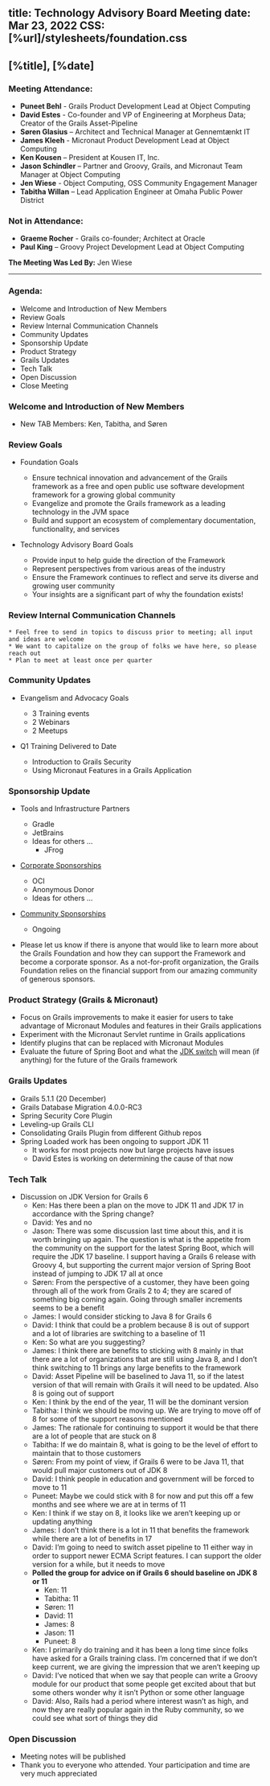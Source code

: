 title: Technology Advisory Board Meeting
date: Mar 23, 2022
CSS: [%url]/stylesheets/foundation.css
---

## [%title], [%date] 

### Meeting Attendance:

* **Puneet Behl** - Grails Product Development Lead at Object Computing
* **David Estes** - Co-founder and VP of Engineering at Morpheus Data; Creator of the Grails Asset-Pipeline
* **Søren Glasius** – Architect and Technical Manager at Gennemtænkt IT
* **James Kleeh** - Micronaut Product Development Lead at Object Computing
* **Ken Kousen** – President at Kousen IT, Inc.
* **Jason Schindler** – Partner and Groovy, Grails, and Micronaut Team Manager at Object Computing
* **Jen Wiese** - Object Computing, OSS Community Engagement Manager
* **Tabitha Willan** – Lead Application Engineer at Omaha Public Power District

### Not in Attendance:

* **Graeme Rocher** - Grails co-founder; Architect at Oracle
* **Paul King** – Groovy Project Development Lead at Object Computing

**The Meeting Was Led By:** Jen Wiese

***

### Agenda:

* Welcome and Introduction of New Members
* Review Goals
* Review Internal Communication Channels
* Community Updates
* Sponsorship Update
* Product Strategy
* Grails Updates
* Tech Talk
* Open Discussion
* Close Meeting

### Welcome and Introduction of New Members

* New TAB Members: Ken, Tabitha, and Søren

### Review Goals

* Foundation Goals
    * Ensure technical innovation and advancement of the Grails framework as a free and open public use software development framework for a growing global community
    * Evangelize and promote the Grails framework as a leading technology in the JVM space
    * Build and support an ecosystem of complementary documentation, functionality, and services

* Technology Advisory Board Goals
    * Provide input to help guide the direction of the Framework
    * Represent perspectives from various areas of the industry
    * Ensure the Framework continues to reflect and serve its diverse and growing user community
    * Your insights are a significant part of why the foundation exists!

### Review Internal Communication Channels

    * Feel free to send in topics to discuss prior to meeting; all input and ideas are welcome
    * We want to capitalize on the group of folks we have here, so please reach out
    * Plan to meet at least once per quarter

### Community Updates

* Evangelism and Advocacy Goals
    * 3 Training events
    * 2 Webinars
    * 2 Meetups

* Q1 Training Delivered to Date
    * Introduction to Grails Security
    * Using Micronaut Features in a Grails Application

### Sponsorship Update

* Tools and Infrastructure Partners
    * Gradle
    * JetBrains 
    * Ideas for others …
        * JFrog
		
* [Corporate Sponsorships](https://grails.org/foundation/sponsorship.html#corporate)
    * OCI 
    * Anonymous Donor
    * Ideas for others …
	
* [Community Sponsorships](https://grails.org/foundation/sponsorship.html#community)
    * Ongoing
	
* Please let us know if there is anyone that would like to learn more about the Grails Foundation and how they can support the Framework and become a corporate sponsor. As a not-for-profit organization, the Grails Foundation relies on the financial support from our amazing community of generous sponsors.

### Product Strategy (Grails & Micronaut)

* Focus on Grails improvements to make it easier for users to take advantage of Micronaut Modules and features in their Grails applications
* Experiment with the Micronaut Servlet runtime in Grails applications
* Identify plugins that can be replaced with Micronaut Modules
* Evaluate the future of Spring Boot and what the [JDK switch](https://spring.io/blog/2021/09/02/a-java-17-and-jakarta-ee-9-baseline-for-spring-framework-6) will mean (if anything) for the future of the Grails framework 

### Grails Updates

* Grails 5.1.1 (20 December)
* Grails Database Migration 4.0.0-RC3
* Spring Security Core Plugin 
* Leveling-up Grails CLI 
* Consolidating Grails Plugin from different Github repos
* Spring Loaded work has been ongoing to support JDK 11
    * It works for most projects now but large projects have issues
    * David Estes is working on determining the cause of that now

### Tech Talk

* Discussion on JDK Version for Grails 6
    * Ken: Has there been a plan on the move to JDK 11 and JDK 17 in accordance with the Spring change?
    * David: Yes and no
    * Jason: There was some discussion last time about this, and it is worth bringing up again. The question is what is the appetite from the community on the support for the latest Spring Boot, which will require the JDK 17 baseline. I support having a Grails 6 release with Groovy 4, but supporting the current major version of Spring Boot instead of jumping to JDK 17 all at once
    * Søren: From the perspective of a customer, they have been going through all of the work from Grails 2 to 4; they are scared of something big coming again. Going through smaller increments seems to be a benefit
    * James: I would consider sticking to Java 8 for Grails 6
    * David: I think that could be a problem because 8 is out of support and a lot of libraries are switching to a baseline of 11
    * Ken: So what are you suggesting?
    * James: I think there are benefits to sticking with 8 mainly in that there are a lot of organizations that are still using Java 8, and I don’t think switching to 11 brings any large benefits to the framework
    * David: Asset Pipeline will be baselined to Java 11, so if the latest version of that will remain with Grails it will need to be updated. Also 8 is going out of support
    * Ken: I think by the end of the year, 11 will be the dominant version
    * Tabitha: I think we should be moving up. We are trying to move off of 8 for some of the support reasons mentioned
    * James: The rationale for continuing to support it would be that there are a lot of people that are stuck on 8
    * Tabitha: If we do maintain 8, what is going to be the level of effort to maintain that to those customers
    * Søren: From my point of view, if Grails 6 were to be Java 11, that would pull major customers out of JDK 8
    * David: I think people in education and government will be forced to move to 11
    * Puneet: Maybe we could stick with 8 for now and put this off a few months and see where we are at in terms of 11
    * Ken: I think if we stay on 8, it looks like we aren’t keeping up or updating anything
    * James: I don’t think there is a lot in 11 that benefits the framework while there are a lot of benefits in 17
    * David: I’m going to need to switch asset pipeline to 11 either way in order to support newer ECMA Script features. I can support the older version for a while, but it needs to move
    * **Polled the group for advice on if Grails 6 should baseline on JDK 8 or 11**
        * Ken: 11
        * Tabitha: 11
        * Søren: 11
        * David: 11
        * James: 8
        * Jason: 11
        * Puneet: 8
    * Ken: I primarily do training and it has been a long time since folks have asked for a Grails training class. I’m concerned that if we don’t keep current, we are giving the impression that we aren’t keeping up
    * David: I’ve noticed that when we say that people can write a Groovy module for our product that some people get excited about that but some others wonder why it isn’t Python or some other language
    * David: Also, Rails had a period where interest wasn’t as high, and now they are really popular again in the Ruby community, so we could see what sort of things they did

### Open Discussion

* Meeting notes will be published
* Thank you to everyone who attended. Your participation and time are very much appreciated